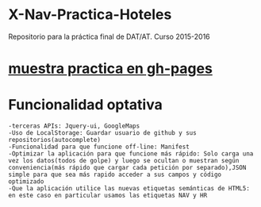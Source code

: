 # X-Nav-Practica-Hoteles
Repositorio para la práctica final de DAT/AT. Curso 2015-2016

# [muestra practica en gh-pages](sgjorge.github.io/X-Nav-Practica-Hoteles)

# Funcionalidad optativa
    -terceras APIs: Jquery-ui, GoogleMaps
    -Uso de LocalStorage: Guardar usuario de github y sus repositorios(autocomplete)
    -Funcionalidad para que funcione off-line: Manifest
    -Optimizar la aplicación para que funcione más rápido: Solo carga una vez los datos(todos de golpe) y luego se ocultan o muestran según conveniencia(más rápido que cargar cada petición por separado),JSON simple para que sea más rapido acceder a sus campos y código optimizado
    -Que la aplicación utilice las nuevas etiquetas semánticas de HTML5: en este caso en particular usamos las etiquetas NAV y HR
